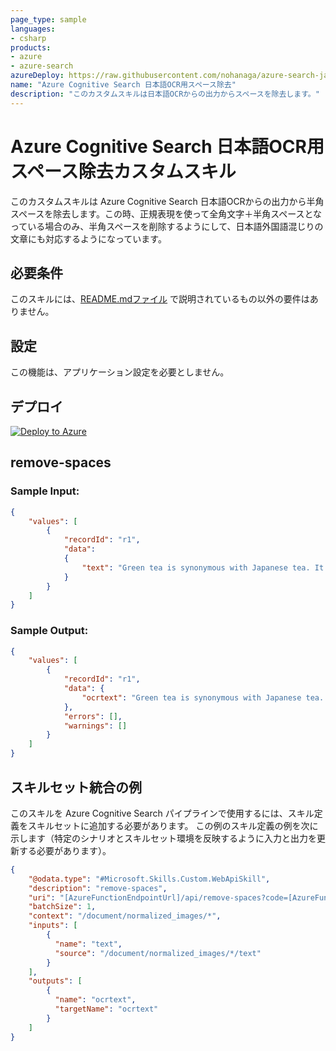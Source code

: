 ```yaml
---
page_type: sample
languages:
- csharp
products:
- azure
- azure-search
azureDeploy: https://raw.githubusercontent.com/nohanaga/azure-search-japanese-ocr-tips/master/azuredeploy.json
name: "Azure Cognitive Search 日本語OCR用スペース除去"
description: "このカスタムスキルは日本語OCRからの出力からスペースを除去します。"
---
```


# Azure Cognitive Search 日本語OCR用スペース除去カスタムスキル

このカスタムスキルは Azure Cognitive Search 日本語OCRからの出力から半角スペースを除去します。この時、正規表現を使って全角文字＋半角スペースとなっている場合のみ、半角スペースを削除するようにして、日本語外国語混じりの文章にも対応するようになっています。

## 必要条件

このスキルには、[README.mdファイル](README.md) で説明されているもの以外の要件はありません。

## 設定

この機能は、アプリケーション設定を必要としません。

## デプロイ

[![Deploy to Azure](https://azuredeploy.net/deploybutton.svg)](https://portal.azure.com/#create/Microsoft.Template/uri/https%3A%2F%2Fraw.githubusercontent.com%2Fnohanaga%2Fazure-search-japanese-ocr-tips%2Fmaster%2Fazuredeploy.json)

## remove-spaces

### Sample Input:

```json
{
    "values": [
        {
            "recordId": "r1",
            "data":
            {
            	"text": "Green tea is synonymous with Japanese tea. It is the most... い れ た て の お 茶"
            }
        }
    ]
}
```

### Sample Output:

```json
{
    "values": [
        {
            "recordId": "r1",
            "data": {
                "ocrtext": "Green tea is synonymous with Japanese tea. It is the most... いれたてのお茶"
            },
            "errors": [],
            "warnings": []
        }
    ]
}
```

## スキルセット統合の例

このスキルを Azure Cognitive Search パイプラインで使用するには、スキル定義をスキルセットに追加する必要があります。
この例のスキル定義の例を次に示します（特定のシナリオとスキルセット環境を反映するように入力と出力を更新する必要があります）。

```json
{
    "@odata.type": "#Microsoft.Skills.Custom.WebApiSkill",
    "description": "remove-spaces",
    "uri": "[AzureFunctionEndpointUrl]/api/remove-spaces?code=[AzureFunctionDefaultHostKey]",
    "batchSize": 1,
    "context": "/document/normalized_images/*",
    "inputs": [
        {
          "name": "text",
          "source": "/document/normalized_images/*/text"
        }
    ],
    "outputs": [
        {
          "name": "ocrtext",
          "targetName": "ocrtext"
        }
    ]
}
```
